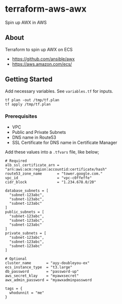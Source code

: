 # terraform-aws-awx
Spin up AWX in AWS 

## About 

Terraform to spin up AWX on ECS
- https://github.com/ansible/awx
- https://aws.amazon.com/ecs/


## Getting Started
Add necessary variables. See `variables.tf` for inputs. 

```
tf plan -out /tmp/tf.plan
tf apply /tmp/tf.plan
```

### Prerequisites 
- VPC
- Public and Private Subnets 
- DNS name in Route53
- SSL Certificate for DNS name in Certificate Manager

Add these values into a `.tfvars` file, like below;

```
# Required
alb_ssl_certificate_arn = "arn:aws:acm:region:accountid:certificate/hash"
route53_zone_name       = "tower.google.com."
vpc_id                  = "vpc-c0ffeffe"
cidr_block              = "1.234.678.0/20"

database_subnets = [
  "subnet-123abc",
  "subnet-123abc",
  "subnet-123abc"
]
public_subnets = [
  "subnet-123abc",
  "subnet-123abc",
  "subnet-123abc"
]
private_subnets = [
  "subnet-123abc",
  "subnet-123abc",
  "subnet-123abc"
]

# Optional
cluster_name       = "ayy-doubleyou-ex"
ecs_instance_type  = "t3.large"
db_password        = "password-up"
aws_secret_klay    = "myawxsecret"
awx_admin_password = "myawxadminpassword

tags = {
  whodunnit = "me"
}
```

